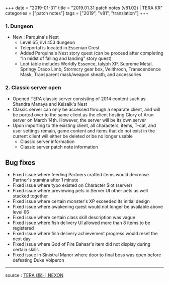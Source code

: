 +++
date = "2019-01-31"
title = "2019.01.31 patch notes (v81.02) | TERA KR"
categories = ["patch notes"]
tags = ["2019", "v81", "translation"]
+++

### 1. Dungeon
- New : Parquina's Nest
  - Level 65, ilvl 453 dungeon
  - Teleportal is located in Essenian Crest
  - Added Parquina's Nest story quest (can be proceed after completing “In midst of falling and landing” story quest)
  - Loot table includes Worldly Essence, talyph XP, Supreme Metal, Springy Draco Limb, Stormcry gear box, Veilthroch, Transcendence Mask, Transparent mask/weapon sheath, and accessories

### 2. Classic server open
- Opened TERA classic server consisting of 2014 content such as Shandra Manaya and Kelsaik's Nest
- Classic server can only be accessed through a separate client, and will be ported over to the same client as  the client hosting Glory of Arun server on March 14th. However, the server will be its own server
- Upon importing to the existing client, all characters, items, T-cat, and user settings remain, game content and items that do not exist in the current client will either be deleted or be no longer usable
  - Classic server information
  - Classic server patch note information

## Bug fixes

- Fixed issue where feeding Partners crafted items would decrease Partner's stamina after 1 minute
- Fixed issue where typo existed on Character Slot (server)
- Fixed issue where previewing pets in Server UI other pets as well stacked together
- Fixed issue where certain monster's XP exceeded its initial design
- Fixed issue where awakening quest would not longer be available above level 66
- Fixed issue where certain class skill description was vague
- Fixed issue where fish delivery UI allowed more than 8 items to be registered
- Fixed issue where fish delivery achievement progress would reset the next day
- Fixed issue where God of Fire Bahaar's item did not display during certain skills
- Fixed issue in Sinistral Manor where door to final boss was open before defeating Duke Volperon

----

source : [TERA 테라 | NEXON](http://tera.nexon.com/news/update/view.aspx?n4articlesn=377)
